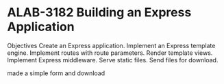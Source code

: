 # ALAB-3182 Building an Express Application
Objectives
Create an Express application.
Implement an Express template engine.
Implement routes with route parameters.
Render template views.
Implement Express middleware.
Serve static files.
Send files for download.



made a simple form and download 